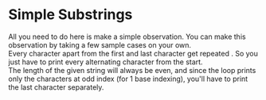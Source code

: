 # Simple Substrings

All you need to do here is make a simple observation. You can make this observation by taking a few sample cases on your own.  
Every character apart from the first and last character get repeated . So you just have to print every alternating character from the start.  
The length of the given string will always be even, and since the loop prints only the characters at odd index (for 1 base indexing), you'll have to print the last character separately.    

